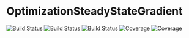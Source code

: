# OptimizationSteadyStateGradient

[![Build Status](https://github.com/Savya2105/OptimizationSteadyStateGradient.jl/actions/workflows/CI.yml/badge.svg?branch=main)](https://github.com/Savya2105/OptimizationSteadyStateGradient.jl/actions/workflows/CI.yml?query=branch%3Amain)
[![Build Status](https://app.travis-ci.com/Savya2105/OptimizationSteadyStateGradient.jl.svg?branch=main)](https://app.travis-ci.com/Savya2105/OptimizationSteadyStateGradient.jl)
[![Build Status](https://ci.appveyor.com/api/projects/status/github/Savya2105/OptimizationSteadyStateGradient.jl?svg=true)](https://ci.appveyor.com/project/Savya2105/OptimizationSteadyStateGradient-jl)
[![Coverage](https://codecov.io/gh/Savya2105/OptimizationSteadyStateGradient.jl/branch/main/graph/badge.svg)](https://codecov.io/gh/Savya2105/OptimizationSteadyStateGradient.jl)
[![Coverage](https://coveralls.io/repos/github/Savya2105/OptimizationSteadyStateGradient.jl/badge.svg?branch=main)](https://coveralls.io/github/Savya2105/OptimizationSteadyStateGradient.jl?branch=main)
